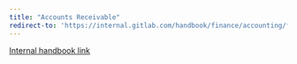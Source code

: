 ```yaml
---
title: "Accounts Receivable"
redirect-to: 'https://internal.gitlab.com/handbook/finance/accounting/finance-ops/accounts-receivable/'
---
```


[Internal handbook link](https://internal.gitlab.com/handbook/finance/accounting/finance-ops/accounts-receivable/)
